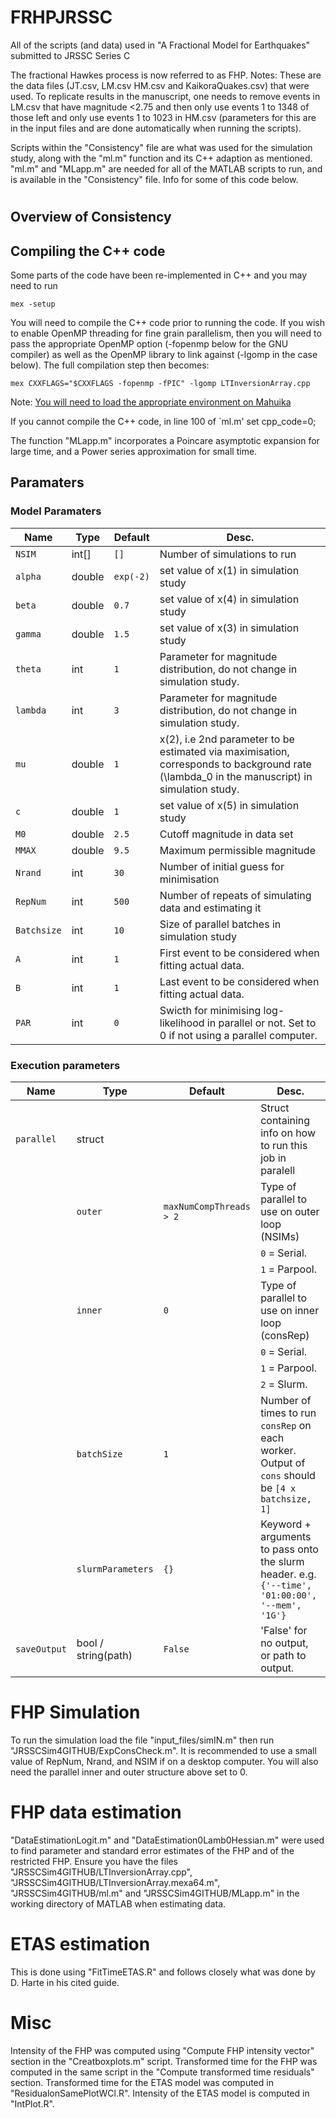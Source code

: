 # FRHPJRSSC
All of the scripts (and data) used in "A Fractional Model for Earthquakes" submitted to JRSSC Series C

The fractional Hawkes process is now referred to as FHP.
Notes:
These are the data files (JT.csv, LM.csv HM.csv and KaikoraQuakes.csv) that were used. To replicate results in the manuscript, one needs to remove events in LM.csv that have magnitude <2.75 and then only use events 1 to 1348 of those left and only use events 1 to 1023 in HM.csv (parameters for this are in the input files and are done automatically when running the scripts).

Scripts within the "Consistency" file are what was used for the simulation study, along with the "ml.m" function and its C++ adaption as mentioned. 
"ml.m" and "MLapp.m" are needed for all of the MATLAB scripts to run, and is available in the "Consistency" file.
Info for some of this code below.
#

## Overview of Consistency

## Compiling the C++ code

Some parts of the code have been re-implemented in C++ and you may need to run
```
mex -setup
```
You will need to compile the C++ code prior to running the code. If you wish to enable OpenMP threading for fine grain parallelism,
then you will need to pass the appropriate OpenMP option
(-fopenmp below for the GNU compiler) as well as the OpenMP library to link against (-lgomp in the case below).
The full compilation step then becomes:
```
mex CXXFLAGS="$CXXFLAGS -fopenmp -fPIC" -lgomp LTInversionArray.cpp
```
Note: [You will need to load the appropriate environment on Mahuika](#environment-on-mahuika)

If you cannot compile the C++ code, in line 100 of `ml.m' set cpp_code=0;

The function "MLapp.m" incorporates a Poincare asymptotic expansion for large time, and a Power series approximation for small time.

## Paramaters

### Model Paramaters

| Name | Type | Default | Desc. |
| --- | --- | --- | --- |
| `NSIM` | int[] | `[]` | Number of simulations to run |
| `alpha` | double | `exp(-2)` | set value of x(1) in simulation study |
| `beta` | double | `0.7` | set value of x(4) in simulation study |
| `gamma` | double | `1.5` | set value of x(3) in simulation study|
| `theta` | int | `1` | Parameter for magnitude distribution, do not change in simulation study. | 
| `lambda` | int | `3` | Parameter for magnitude distribution, do not change in simulation study. |
| `mu` | double | `1` | x(2), i.e 2nd parameter to be estimated via maximisation, corresponds to background rate (\lambda_0 in the manuscript) in simulation study. |
| `c` | double | `1` | set value of x(5) in simulation study|
| `M0` | double | `2.5` | Cutoff magnitude in data set |
| `MMAX` | double | `9.5` |Maximum permissible magnitude |
| `Nrand` | int | `30` | Number of initial guess for minimisation |
| `RepNum` | int | `500` | Number of repeats of simulating data and estimating it |
| `Batchsize`| int | `10` | Size of parallel batches in simulation study |
| `A`| int | `1` | First event to be considered when fitting actual data. |
| `B`| int | `1` | Last event to be considered when fitting actual data. |
| `PAR`| int | `0` | Swicth for minimising log-likelihood in parallel or not. Set to 0 if not using a parallel computer. |

### Execution parameters
| Name | Type | Default | Desc. |
| --- | --- | --- | --- |
| `parallel` | struct | | Struct containing info on how to run this job in paralell  |
|  | `outer` | `maxNumCompThreads > 2` | Type of parallel to use on outer loop (NSIMs)|
|  |  |  | `0` = Serial. |
|  |  |  | `1` = Parpool. |
|  | `inner` | `0` | Type of parallel to use on inner loop (consRep) |
|  |  |  | `0` = Serial. |
|  |  |  | `1` = Parpool. |
|  |  |  | `2` = Slurm. |
|  | `batchSize` | `1` | Number of times to run `consRep` on each worker. Output of `cons` should be `[4 x batchsize, 1]`  |
|  | `slurmParameters` | `{}` | Keyword + arguments to pass onto the slurm header. e.g. `{'--time', '01:00:00', '--mem', '1G'}`|
| `saveOutput` | bool / string(path) | `False` | 'False' for no output, or path to output. |

# FHP Simulation
To run the simulation load the file "input_files/simIN.m" then run "JRSSCSim4GITHUB/ExpConsCheck.m". It is recommended to use a small value of RepNum, Nrand, and NSIM if on a desktop computer. You will also need the parallel inner and outer structure above set to 0. 

# FHP data estimation
"DataEstimationLogit.m" and "DataEstimation0Lamb0Hessian.m" were used to find parameter and standard error estimates of the FHP and of the restricted FHP.
Ensure you have the files "JRSSCSim4GITHUB/LTInversionArray.cpp", "JRSSCSim4GITHUB/LTInversionArray.mexa64.m", "JRSSCSim4GITHUB/ml.m" and "JRSSCSim4GITHUB/MLapp.m" in the working directory of MATLAB when estimating data.

# ETAS estimation
This is done using "FitTimeETAS.R" and follows closely what was done by D. Harte in his cited guide.
# Misc
Intensity of the FHP was computed using "Compute FHP intensity vector" section in the "Creatboxplots.m" script.
Transformed time for the FHP was computed in the same script in the "Compute transformed time residuals" section.
Transformed time for the ETAS model was computed in "ResidualonSamePlotWCl.R".
Intensity of the ETAS model is computed in "IntPlot.R".
